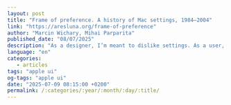 ```yaml
---
layout: post
title: "Frame of preference. A history of Mac settings, 1984–2004"
link: "https://aresluna.org/frame-of-preference"
author: "Marcin Wichary, Mihai Parparita"
published_date: "08/07/2025"
description: "As a designer, I’m meant to dislike settings. As a user, I love them. Every year I celebrate Settings Day: a day when I take a look at the options and toggles in all the apps I use. I do this out of curiosity – what was added since the last time I looked? – but also because I love this way of getting to know software: peeking under the hood, walking the back alleys, learning what has been tricky or important enough to be equipped with a checkbox. During the last Settings Day, I had a realization that the totemic 1984 Mac control panel, designed by Susan Kare, is still to this day perhaps the only settings screen ever brought up in casual conversation. I kept wondering about that screen, and about what happened since then. Turns out, the Mac settings have lived a far more fascinating life than I imagined, have been redesigned many times, and can tell us a lot about the early history and the troubled upbringing of this interesting machine. Join me on a journey through the first twenty years of Mac’s control panels."
language: "en"
categories: 
   - articles
tags: "apple ui"
og-tags: "apple ui"
date: "2025-07-09 08:15:00 +0200"
permalink: /:categories/:year/:month/:day/:title/
---
```

